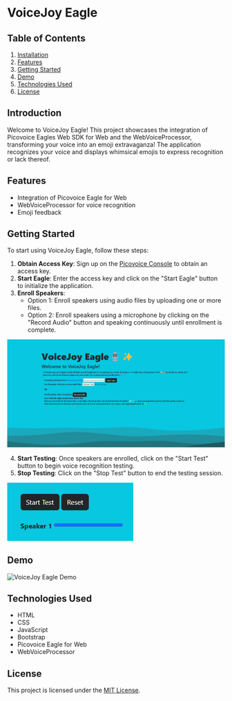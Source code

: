 # VoiceJoy Eagle

## Table of Contents
1. [Installation](#installation)
2. [Features](#features)
3. [Getting Started](#getting-started)
4. [Demo](#demo)
5. [Technologies Used](#technologies-used)
6. [License](#license)

## Introduction

Welcome to VoiceJoy Eagle! This project showcases the integration of Picovoice Eagles Web SDK for Web and the WebVoiceProcessor, transforming your voice into an emoji extravaganza! The application recognizes your voice and displays whimsical emojis to express recognition or lack thereof.

## Features

- Integration of Picovoice Eagle for Web
- WebVoiceProcessor for voice recognition
- Emoji feedback

## Getting Started

To start using VoiceJoy Eagle, follow these steps:

1. **Obtain Access Key**: Sign up on the [Picovoice Console](https://console.picovoice.ai/) to obtain an access key.
2. **Start Eagle**: Enter the access key and click on the "Start Eagle" button to initialize the application.
3. **Enroll Speakers**:
   - Option 1: Enroll speakers using audio files by uploading one or more files.
   - Option 2: Enroll speakers using a microphone by clicking on the "Record Audio" button and speaking continuously until enrollment is complete.

![VoiceJoy Eagle Screenshot One](./demo/web/assets/images/vj1.png)

4. **Start Testing**: Once speakers are enrolled, click on the "Start Test" button to begin voice recognition testing.
5. **Stop Testing**: Click on the "Stop Test" button to end the testing session.

![VoiceJoy Eagle Screenshot Two](./demo/web/assets/images/vj3.png)

## Demo

![VoiceJoy Eagle Demo](./demo/web/assets/images/vj-eagle.gif)

## Technologies Used

- HTML
- CSS
- JavaScript
- Bootstrap
- Picovoice Eagle for Web
- WebVoiceProcessor

## License

This project is licensed under the [MIT License](LICENSE).
